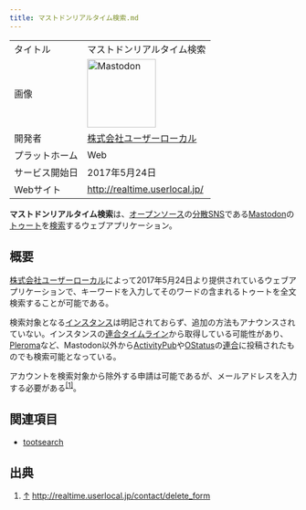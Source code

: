 ```yaml
---
title: マストドンリアルタイム検索.md
---
```

<div>

|                |                                                                                                                                                                                                                                                                                                        |
|----------------|--------------------------------------------------------------------------------------------------------------------------------------------------------------------------------------------------------------------------------------------------------------------------------------------------------|
| タイトル       | マストドンリアルタイム検索                                                                                                                                                                                                                                                                             |
| 画像           | [<img src="/images/thumb/0/00/Mastodon_logo.png/120px-Mastodon_logo.png" srcset="/images/thumb/0/00/Mastodon_logo.png/180px-Mastodon_logo.png 1.5x, /images/0/00/Mastodon_logo.png 2x" width="120" height="120" alt="Mastodon" />](/%E3%83%95%E3%82%A1%E3%82%A4%E3%83%AB:Mastodon_logo.png "Mastodon") |
| 開発者         | [株式会社ユーザーローカル](/%E6%A0%AA%E5%BC%8F%E4%BC%9A%E7%A4%BE%E3%83%A6%E3%83%BC%E3%82%B6%E3%83%BC%E3%83%AD%E3%83%BC%E3%82%AB%E3%83%AB "株式会社ユーザーローカル")                                                                                                                                   |
| プラットホーム | Web                                                                                                                                                                                                                                                                                                    |
| サービス開始日 | 2017年5月24日                                                                                                                                                                                                                                                                                          |
| Webサイト      | <a href="http://realtime.userlocal.jp/" rel="nofollow">http://realtime.userlocal.jp/</a>                                                                                                                                                                                                               |

  
**マストドンリアルタイム検索**は、[オープンソース](/%E3%82%AA%E3%83%BC%E3%83%97%E3%83%B3%E3%82%BD%E3%83%BC%E3%82%B9 "オープンソース")の[分散SNS](/%E5%88%86%E6%95%A3SNS "分散SNS")である[Mastodon](/Mastodon "Mastodon")の[トゥート](/%E3%83%88%E3%82%A5%E3%83%BC%E3%83%88 "トゥート")を[検索](/%E6%A4%9C%E7%B4%A2 "検索")するウェブアプリケーション。

## 概要

[株式会社ユーザーローカル](/%E6%A0%AA%E5%BC%8F%E4%BC%9A%E7%A4%BE%E3%83%A6%E3%83%BC%E3%82%B6%E3%83%BC%E3%83%AD%E3%83%BC%E3%82%AB%E3%83%AB "株式会社ユーザーローカル")によって2017年5月24日より提供されているウェブアプリケーションで、キーワードを入力してそのワードの含まれるトゥートを全文検索することが可能である。

検索対象となる[インスタンス](/%E3%82%A4%E3%83%B3%E3%82%B9%E3%82%BF%E3%83%B3%E3%82%B9 "インスタンス")は明記されておらず、追加の方法もアナウンスされていない。インスタンスの[連合タイムライン](/%E9%80%A3%E5%90%88%E3%82%BF%E3%82%A4%E3%83%A0%E3%83%A9%E3%82%A4%E3%83%B3 "連合タイムライン")から取得している可能性があり、[Pleroma](/Pleroma "Pleroma")など、Mastodon以外から[ActivityPub](/ActivityPub "ActivityPub")や[OStatus](/OStatus "OStatus")の[連合](/%E9%80%A3%E5%90%88 "連合")に投稿されたものでも検索可能となっている。

アカウントを検索対象から除外する申請は可能であるが、メールアドレスを入力する必要がある<sup>[\[1\]](#cite_note-1)</sup>。

## 関連項目

-   [tootsearch](/Tootsearch "Tootsearch")

## 出典

<div>

1.  [↑](#cite_ref-1) <a href="http://realtime.userlocal.jp/contact/delete_form" rel="nofollow">http://realtime.userlocal.jp/contact/delete_form</a>

</div>

</div>

